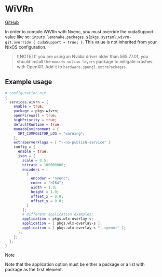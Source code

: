 # WiVRn
[GitHub](https://github.com/Meumeu/WiVRn)

In order to compile WiVRn with Nvenc, you must override the cudaSupport value like so: `inputs.lemonake.packages.${pkgs.system}.wivrn-git.override { cudaSupport = true; }`. This value is not inherited from your NixOS configuration.

>![NOTE]
> If you are using an Nvidia driver older than 565.77.01, you should install the `monado-vulkan-layers` package to mitigate crashes with OpenXR. Add it to `hardware.opengl.extraPackages`.

## Example usage
```nix
# configuration.nix
{
  services.wivrn = {
    enable = true;
    package = pkgs.wivrn;
    openFirewall = true;
    highPriority = true;
    defaultRuntime = true;
    monadoEnvironment = {
      XRT_COMPOSITOR_LOG = "warning";
    };
    extraServerFlags = [ "--no-publish-service" ]
    config = {
      enable = true;
      json = {
        scale = 0.5;
        bitrate = 100000000;
        encoders = [
          {
            encoder = "nvenc";
            codec = "h264";
            width = 1.0;
            height = 1.0;
            offset_x = 0.0;
            offset_y = 0.0;
          }
        ];
        # Different application examples:
        application = pkgs.wlx-overlay-s;
        application = [ pkgs.wlx-overlay-s ];
        application = [ pkgs.wlx-overlay-s "--openxr" ];
      };
    };
  };
}
```
> [!NOTE]
> Note that the application option must be either a package or a list with package as the first element.


